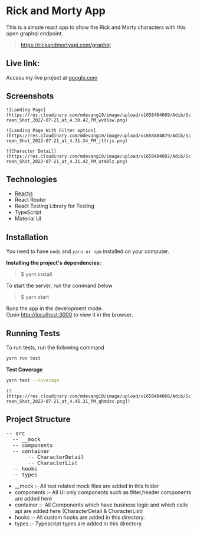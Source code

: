 # Rick and Morty App

This is a simple react app to show the Rick and Morty characters with this open graphql endpoint.

> https://rickandmortyapi.com/graphql

## Live link:

Access my live project at [google.com](https://google.com)

## Screenshots

`![Landing Page](https://res.cloudinary.com/mdevang10/image/upload/v1658404089/Adib/Screen_Shot_2022-07-21_at_4.30.42_PM_wvd6sw.png)`

`![Landing Page With Filter option](https://res.cloudinary.com/mdevang10/image/upload/v1658404079/Adib/Screen_Shot_2022-07-21_at_4.31.34_PM_jtfrjs.png)`

`![Character Detail](https://res.cloudinary.com/mdevang10/image/upload/v1658404082/Adib/Screen_Shot_2022-07-21_at_4.31.42_PM_utm8lz.png)`

## Technologies

- [Reactjs](https://reactjs.org/)
- React Router
- React Testing Library for Testing
- TypeScript
- Material UI

## Installation

You need to have `node` and `yarn or npm` installed on your computer.

**Installing the project's dependencies:**

> \$ yarn install

To start the server, run the command below

> \$ yarn start

Runs the app in the development mode.<br />
Open [http://localhost:3000](http://localhost:3000) to view it in the browser.

## Running Tests

To run tests, run the following command

```bash
yarn run test
```

**Test Coverage**

```bash
yarn test --coverage
```

`(![https://res.cloudinary.com/mdevang10/image/upload/v1658404066/Adib/Screen_Shot_2022-07-21_at_4.45.31_PM_qhmdzc.png])`

## Project Structure

<PRE>
-- src
  -- __mock  
  -- components
  -- container
       -- CharacterDetail
       -- CharacterList
  -- hooks
  -- types
</PRE>

- \_\_mock :- All test related mock files are added in this folder
- components :- All UI only components such as filter,header components are added here
- container :- All Components which have business logic and which calls api are added here (CharacterDetail & CharacterList)
- hooks :- All custom hooks are added in this directory.
- types :- Typescript types are added in this directory.
